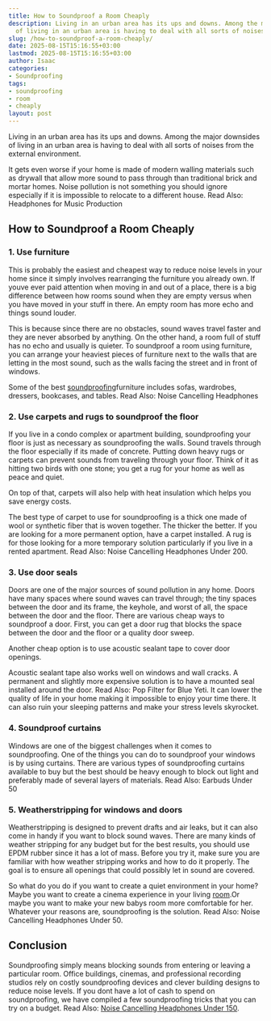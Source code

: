 ```yaml
---
title: How to Soundproof a Room Cheaply
description: Living in an urban area has its ups and downs. Among the major downsides
  of living in an urban area is having to deal with all sorts of noises from the...
slug: /how-to-soundproof-a-room-cheaply/
date: 2025-08-15T15:16:55+03:00
lastmod: 2025-08-15T15:16:55+03:00
author: Isaac
categories:
- Soundproofing
tags:
- soundproofing
- room
- cheaply
layout: post
---
```

Living in an urban area has its ups and downs. Among the major downsides of living in an urban area is having to deal with all sorts of noises from the external environment.

It gets even worse if your home is made of modern walling materials such as drywall that allow more sound to pass through than traditional brick and mortar homes. Noise pollution is not something you should ignore especially if it is impossible to relocate to a different house. Read Also: Headphones for Music Production

##  How to Soundproof a Room Cheaply

###  1. Use furniture

This is probably the easiest and cheapest way to reduce noise levels in your home since it simply involves rearranging the furniture you already own. If youve ever paid attention when moving in and out of a place, there is a big difference between how rooms sound when they are empty versus when you have moved in your stuff in there. An empty room has more echo and things sound louder.

This is because since there are no obstacles, sound waves travel faster and they are never absorbed by anything. On the other hand, a room full of stuff has no echo and usually is quieter. To soundproof a room using furniture, you can arrange your heaviest pieces of furniture next to the walls that are letting in the most sound, such as the walls facing the street and in front of windows.

Some of the best [soundproofing](https://pestpolicy.com/best-soundproof-earmuffs-for-sleeping/)furniture includes sofas, wardrobes, dressers, bookcases, and tables. Read Also: Noise Cancelling Headphones

###  2. Use carpets and rugs to soundproof the floor

If you live in a condo complex or apartment building, soundproofing your floor is just as necessary as soundproofing the walls. Sound travels through the floor especially if its made of concrete. Putting down heavy rugs or carpets can prevent sounds from traveling through your floor. Think of it as hitting two birds with one stone; you get a rug for your home as well as peace and quiet.

On top of that, carpets will also help with heat insulation which helps you save energy costs.

The best type of carpet to use for soundproofing is a thick one made of wool or synthetic fiber that is woven together. The thicker the better. If you are looking for a more permanent option, have a carpet installed. A rug is for those looking for a more temporary solution particularly if you live in a rented apartment. Read Also: Noise Cancelling Headphones Under 200.

###  3. Use door seals

Doors are one of the major sources of sound pollution in any home. Doors have many spaces where sound waves can travel through; the tiny spaces between the door and its frame, the keyhole, and worst of all, the space between the door and the floor. There are various cheap ways to soundproof a door. First, you can get a door rug that blocks the space between the door and the floor or a quality door sweep.

Another cheap option is to use acoustic sealant tape to cover door openings.

Acoustic sealant tape also works well on windows and wall cracks. A permanent and slightly more expensive solution is to have a mounted seal installed around the door. Read Also: Pop Filter for Blue Yeti. It can lower the quality of life in your home making it impossible to enjoy your time there. It can also ruin your sleeping patterns and make your stress levels skyrocket.

###  4. Soundproof curtains

Windows are one of the biggest challenges when it comes to soundproofing. One of the things you can do to soundproof your windows is by using curtains. There are various types of soundproofing curtains available to buy but the best should be heavy enough to block out light and preferably made of several layers of materials. Read Also: Earbuds Under 50

###  5. Weatherstripping for windows and doors

Weatherstripping is designed to prevent drafts and air leaks, but it can also come in handy if you want to block sound waves. There are many kinds of weather stripping for any budget but for the best results, you should use EPDM rubber since it has a lot of mass. Before you try it, make sure you are familiar with how weather stripping works and how to do it properly. The goal is to ensure all openings that could possibly let in sound are covered.

So what do you do if you want to create a quiet environment in your home? Maybe you want to create a cinema experience in your living [room](https://pestpolicy.com/how-to-prep-a-room-for-paint/).Or maybe you want to make your new babys room more comfortable for her. Whatever your reasons are, soundproofing is the solution. Read Also: Noise Cancelling Headphones Under 50.

##  Conclusion

Soundproofing simply means blocking sounds from entering or leaving a particular room. Office buildings, cinemas, and professional recording studios rely on costly soundproofing devices and clever building designs to reduce noise levels. If you dont have a lot of cash to spend on soundproofing, we have compiled a few soundproofing tricks that you can try on a budget. Read Also: [Noise Cancelling Headphones Under 150](https://pestpolicy.com/best-noise-cancelling-headphones-under-150/).
